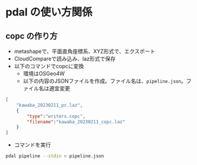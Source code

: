 # pdal の使い方関係

## copc の作り方
- metashapeで、平面直角座標系、XYZ形式で、エクスポート
- CloudCompareで読み込み、laz形式で保存
- 以下のコマンドでcopcに変換
  - 環境はOSGeo4W
  - 以下の内容のJSONファイルを作成。ファイル名は、`pipeline.json`。ファイル名は適宜変更
```json
[
    "kawaba_20230211_pc.laz",
    {
        "type":"writers.copc",
        "filename":"kawaba_20230211_copc.laz"
    }
]
```
  - コマンドを実行
```sh
pdal pipeline --stdin < pipeline.json
```


